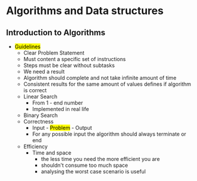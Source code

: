 # Algorithms and Data structures

## Introduction to Algorithms 

- <mark> Guidelines </mark>
    - Clear Problem Statement
    - Must content a specific set of instructions
    - Steps must be clear without subtasks
    - We need a result
    - Algorithm should complete and not take infinite amount of time 
    - Consistent results for the same amount of values defines if algorithm is correct 
    - Linear Search
        - From 1 - end number
        - Implemented in real life 
    - Binary Search 
    - Correctness 
        - Input - <mark>Problem</mark> - Output
        - For any possible input the algorithm should always terminate or end
    - Efficiency 
        - Time and space
            - the less time you need the more efficient you are 
            - shouldn't consume too much space 
            - analysing the worst case scenario is useful
